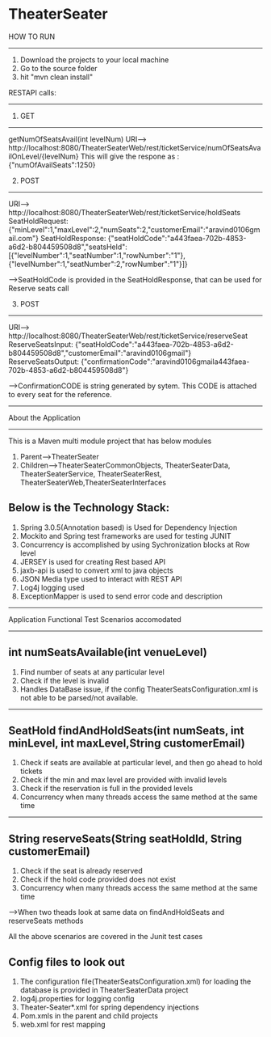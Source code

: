 # TheaterSeater

HOW TO RUN
_______________
1. Download the projects to your local machine
2. Go to the source folder
3. hit "mvn clean install"

RESTAPI calls:
_____________
1. GET
---------------
getNumOfSeatsAvail(int levelNum)
URI--> http://localhost:8080/TheaterSeaterWeb/rest/ticketService/numOfSeatsAvailOnLevel/{levelNum}
This will give the respone as : {"numOfAvailSeats":1250}

2. POST
---------------
URI--> http://localhost:8080/TheaterSeaterWeb/rest/ticketService/holdSeats
SeatHoldRequest:  {"minLevel":1,"maxLevel":2,"numSeats":2,"customerEmail":"aravind0106gmail.com"}
SeatHoldResponse: {"seatHoldCode":"a443faea-702b-4853-a6d2-b804459508d8","seatsHeld":[{"levelNumber":1,"seatNumber":1,"rowNumber":"1"},{"levelNumber":1,"seatNumber":2,"rowNumber":"1"}]}

-->SeatHoldCode is provided in the SeatHoldResponse, that can be used for Reserve seats call

3. POST
---------------
URI-->  http://localhost:8080/TheaterSeaterWeb/rest/ticketService/reserveSeat
ReserveSeatsInput:  {"seatHoldCode":"a443faea-702b-4853-a6d2-b804459508d8","customerEmail":"aravind0106gmail"}
ReserveSeatsOutput: {"confirmationCode":"aravind0106gmaila443faea-702b-4853-a6d2-b804459508d8"}

-->ConfirmationCODE  is string generated by sytem. This CODE is attached to every seat for the reference.
__________________________
About the Application
___________________________

This is a Maven multi module project that has below modules
1. Parent-->TheaterSeater
2. Children-->TheaterSeaterCommonObjects, TheaterSeaterData, TheaterSeaterService, TheaterSeaterRest, 		    
           TheaterSeaterWeb,TheaterSeaterInterfaces

Below is the Technology Stack:
---------------------------------
1. Spring 3.0.5(Annotation based) is Used for Dependency Injection
2. Mockito and Spring test frameworks are used for testing JUNIT 
3. Concurrency is accomplished by using Sychronization blocks at Row level
4. JERSEY is used for creating Rest based API
5. jaxb-api is used to convert xml to java objects
6. JSON Media type  used to interact with REST API
7. Log4j logging used
8. ExceptionMapper is used to send error code and description
______________________________________________________________________________________________________________

Application Functional Test Scenarios accomodated

---------------------------------------------------------------------------------------------------------------
int numSeatsAvailable(int venueLevel)
---------------------------------------------------------------------------------------------------------------
1.  Find number of seats at any particular level
2.  Check if the level is invalid
3.  Handles DataBase issue, if the config TheaterSeatsConfiguration.xml is not able to be parsed/not available.

---------------------------------------------------------------------------------------------------------------
SeatHold findAndHoldSeats(int numSeats, int minLevel, int maxLevel,String customerEmail)
---------------------------------------------------------------------------------------------------------------
1. Check if seats are available at particular level, and then go ahead to hold tickets
2. Check if the min and max level are provided with invalid levels
3. Check if the reservation is full in the provided levels
4. Concurrency when many threads access the same method at the same time

---------------------------------------------------------------------------------------------------------------
String reserveSeats(String seatHoldId, String customerEmail)
---------------------------------------------------------------------------------------------------------------
1. Check if the seat  is already reserved
2. Check if the hold code provided does not exist
3. Concurrency when many threads access the same method at the same time

-->When two theads look at same data on findAndHoldSeats and reserveSeats methods

All the above scenarios are covered in the Junit test cases

Config files to look out
----------------------------
1. The configuration file(TheaterSeatsConfiguration.xml) for loading the database is provided in TheaterSeaterData project
2. log4j.properties for logging config
3. Theater-Seater*.xml for spring dependency injections 
4. Pom.xmls in the parent and child projects
5. web.xml for rest mapping

